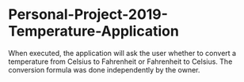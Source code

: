 # Personal-Project-2019-Temperature-Application
When executed, the application will ask the user whether to convert a temperature from Celsius to Fahrenheit or Fahrenheit to Celsius. The conversion formula was done independently by the owner.
